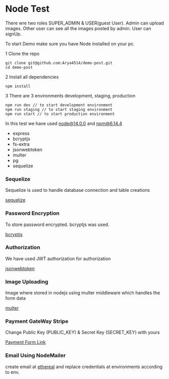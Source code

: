 # Node Test

There wre two roles SUPER_ADMIN & USER(guest User). Admin can upload images. Other user can see all the images posted by admin.
User can signUp.

To start Demo make sure you have Node installed on your pc.

1 Clone the repo

```
git clone git@github.com:Arya4514/demo-post.git
cd demo-post
```   

2 Install all dependencies

```
npm install
```
3 There are 3 environments development, staging, production

```
npm run dev // to start development environment
npm run staging // to start staging environment
npm run start // to start production environment
```


In this test we have used node@14.0.0 and npm@6.14.4

* express
* bcryptjs
* fs-extra
* jsonwebtoken
* multer
* pg
* sequelize

### Sequelize

Sequelize is used to handle database connection and table creations

[sequelize](https://www.npmjs.com/package/sequelize)

### Password Encryption

 To store password encrypted. bcryptjs was used.

[bcryptjs](https://www.npmjs.com/package/bcryptjs)


### Authorization

 We have used JWT authorization for authorization

[jsonwebtoken](https://www.npmjs.com/package/jsonwebtoken)

### Image Uploading

 Image where stored in nodejs using multer middleware which handles the form data  

[multer](https://www.npmjs.com/package/multer)

### Payment GateWay Stripe

Change Public Key (PUBLIC_KEY) & Secret Key (SECRET_KEY) with yours

[Payment Form Link](http://localhost:8079/payment/)


### Email Using NodeMailer

create email at [ethereal](https://ethereal.email/create) and replace credentials at environments according to env.